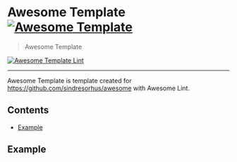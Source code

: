 # Awesome Template [![Awesome Template](https://awesome.re/badge.svg)](https://awesome.re)

> Awesome Template

[![Awesome Template Lint](https://github.com/bl0cknumber/awesome-template/actions/workflows/lint.yml/badge.svg)](https://github.com/bl0cknumber/awesome-template/actions/workflows/lint.yml)

---

Awesome Template is template created for https://github.com/sindresorhus/awesome with Awesome Lint.
## Contents

- [Example](#example)

## Example
